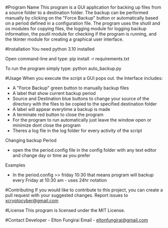 #Program Name
This program is a GUI application for backing up files from a source folder to a destination folder. The 
backup can be performed manually by clicking on the "Force Backup" button or automatically based on 
a period defined in a configuration file. The program uses the shutil and os modules for copying files, the 
logging module for logging backup information, the psutil module for checking if the program is running, 
and the tkinter module for creating a graphical user interface. 

#Installation
You need python 3.10 installed

Open command-line and type: pip install -r requirements.txt

To run the program simply type: python auto_backup.py

#Usage
When you execute the script a GUI pops out. the Interface includes:
- A "Force Backup" green button to manually backup files
- A label that show current backup period
- Source and Destination blue buttons to change your source of the directory with the files to be copied to the specified destination folder
- A label will appear everytime a backup is made
- A terminate red button to close the program
- For the program to run automatically just leave the window open or minimize dont close the program
- Theres a log file in the log folder for every activity of the script

Changing backup Period
- open the the period.config file in the config folder with any text editor and change day or time as you prefer


Examples
- In the period.config >> friday
                          10:30
that means program will backup every Friday at 10:30 am - uses 24hr notation

#Contributing
If you would like to contribute to this project, you can create a pull request with your suggested changes.
Report issues to xcryptocyber@gmail.com

#License
This program is licensed under the MIT License.


#Contact
Developer - Elton Fungirai
Email - eltonfungirai@gmail.com
